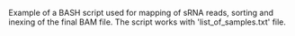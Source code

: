 Example of a BASH script used for mapping of sRNA reads, sorting and inexing of the final BAM file.
The script works with 'list_of_samples.txt' file.
